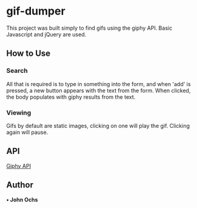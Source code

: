 # gif-dumper
This project was built simply to find gifs using the giphy API. Basic Javascript and jQuery are used.

## How to Use

### Search
All that is required is to type in something into the form, and when 'add' is pressed, a new button appears with the text from the form. When clicked, the body populates with giphy results from the text.

### Viewing
Gifs by default are static images, clicking on one will play the gif. Clicking again will pause.

## API
[Giphy API](https://support.giphy.com/hc/en-us/articles/360020283431-Request-A-GIPHY-API-Key)

## Author
**• John Ochs**